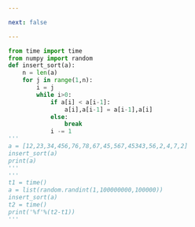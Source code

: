 ```yaml
---

next: false

---
```




<BlogInfo id="1163" title="4.插入排序" author="白日梦想猿" pv=0 read_times=0 pre_cost_time="0分23秒" category="算法" tag_list="['算法']" create_time="2020.05.21 17:12:18" update_time="2020.05.21 23:18:27" />

```python
from time import time
from numpy import random
def insert_sort(a):
    n = len(a)
    for j in range(1,n):
        i = j
        while i>0:
            if a[i] < a[i-1]:
                a[i],a[i-1] = a[i-1],a[i]
            else:
                break
            i -= 1
'''
a = [12,23,34,456,76,78,67,45,567,45343,56,2,4,7,2]
insert_sort(a)
print(a)
'''
'''
t1 = time()
a = list(random.randint(1,100000000,100000))
insert_sort(a)
t2 = time()
print('%f'%(t2-t1))
'''
```



<ActionBox />
